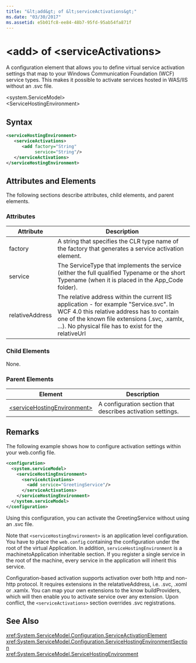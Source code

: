 ```yaml
---
title: "&lt;add&gt; of &lt;serviceActivations&gt;"
ms.date: "03/30/2017"
ms.assetid: e5b01fc8-ee84-48b7-95fd-95ab54fa871f
---
```

# &lt;add&gt; of &lt;serviceActivations&gt;
A configuration element that allows you to define virtual service activation settings that map to your Windows Communication Foundation (WCF) service types. This makes it possible to activate services hosted in WAS/IIS without an .svc file.  

 \<system.ServiceModel>  
\<ServiceHostingEnvironment>  

## Syntax  

```xml  
<serviceHostingEnvironment>   
   <serviceActivations>  
      <add factory="String"  
           service="String"/>  
   </serviceActivations>  
</serviceHostingEnvironment>  
```  

## Attributes and Elements  
 The following sections describe attributes, child elements, and parent elements.  

### Attributes  


|Attribute|Description|  
|---------------|-----------------|  
|factory|A string that specifies the CLR type name of the factory that generates a service activation element.|  
|service|The ServiceType that implements the service (either the full qualified Typename or the short Typename (when it is placed in the App_Code folder).|  
|relativeAddress|The relative address within the current IIS application - for example "Service.svc". In WCF 4.0 this relative address has to contain one of the known file extensions (.svc, .xamlx, ...). No physical file has to exist for the relativeUrl|  

### Child Elements  
 None.  

### Parent Elements  


|Element|Description|  
|-------------|-----------------|  
|[\<serviceHostingEnvironment>](../../../../../docs/framework/configure-apps/file-schema/wcf/servicehostingenvironment.md)|A configuration section that describes activation settings.|  

## Remarks  
 The following example shows how to configure activation settings within your web.config file.  

```xml  
<configuration>  
  <system.serviceModel>  
    <serviceHostingEnvironment>  
      <serviceActivations>  
        <add service="GreetingService"/>  
      </serviceActivations>  
    </serviceHostingEnvironment>  
  </system.serviceModel>  
</configuration>  
```  

 Using this configuration, you can activate the GreetingService without using an .svc file.  

 Note that `<serviceHostingEnvironment>` is an application level configuration. You have to place the `web.config` containing the configuration under the root of the virtual Application. In addition, `serviceHostingEnvironment` is a machinetoApplication inheritable section. If you register a single service in the root of the machine, every service in the application will inherit this service.  

 Configuration-based activation supports activation over both http and non-http protocol. It requires extensions in the relatativeAddress, i.e. .svc, .xoml or .xamlx. You can map your own extensions to the know buildProviders, which will then enable you to activate service over any extension. Upon conflict, the `<serviceActivations>` section overrides .svc registrations.  

## See Also  
 <xref:System.ServiceModel.Configuration.ServiceActivationElement>  
 <xref:System.ServiceModel.Configuration.ServiceHostingEnvironmentSection>  
 <xref:System.ServiceModel.ServiceHostingEnvironment>
